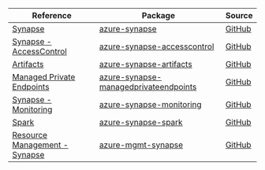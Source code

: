 | Reference | Package | Source |
|---|---|---|
|[Synapse](synapse-readme.md)|[azure-synapse](https://pypi.org/project/azure-synapse)|[GitHub](https://github.com/Azure/azure-sdk-for-python/blob/main/sdk/synapse/azure-synapse)|
|[Synapse - AccessControl](synapse-accesscontrol-readme.md)|[azure-synapse-accesscontrol](https://pypi.org/project/azure-synapse-accesscontrol)|[GitHub](https://github.com/Azure/azure-sdk-for-python/blob/main/sdk/synapse/azure-synapse-accesscontrol)|
|[Artifacts](synapse-artifacts-readme.md)|[azure-synapse-artifacts](https://pypi.org/project/azure-synapse-artifacts)|[GitHub](https://github.com/Azure/azure-sdk-for-python/blob/main/sdk/synapse/azure-synapse-artifacts)|
|[Managed Private Endpoints](synapse-managedprivateendpoints-readme.md)|[azure-synapse-managedprivateendpoints](https://pypi.org/project/azure-synapse-managedprivateendpoints)|[GitHub](https://github.com/Azure/azure-sdk-for-python/blob/main/sdk/synapse/azure-synapse-managedprivateendpoints)|
|[Synapse - Monitoring](synapse-monitoring-readme.md)|[azure-synapse-monitoring](https://pypi.org/project/azure-synapse-monitoring)|[GitHub](https://github.com/Azure/azure-sdk-for-python/blob/main/sdk/synapse/azure-synapse-monitoring)|
|[Spark](synapse-spark-readme.md)|[azure-synapse-spark](https://pypi.org/project/azure-synapse-spark)|[GitHub](https://github.com/Azure/azure-sdk-for-python/blob/main/sdk/synapse/azure-synapse-spark)|
|[Resource Management - Synapse](mgmt-synapse-readme.md)|[azure-mgmt-synapse](https://pypi.org/project/azure-mgmt-synapse)|[GitHub](https://github.com/Azure/azure-sdk-for-python/blob/main/sdk/synapse/azure-mgmt-synapse)|
